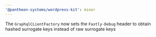 ```yaml
---
'@pantheon-systems/wordpress-kit': minor
---
```


The `GraphqlCLientFactory` now sets the `Fastly-Debug` header to obtain hashed
surrogate keys instead of raw surrogate keys

